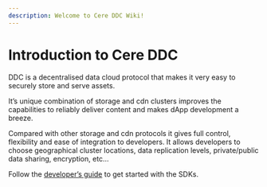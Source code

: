 ```yaml
---
description: Welcome to Cere DDC Wiki!
---
```


# Introduction to Cere DDC

DDC is a decentralised data cloud protocol that makes it very easy to securely store and serve assets.

It’s unique combination of storage and cdn clusters improves the capabilities to reliably deliver content and makes dApp development a breeze.

Compared with other storage and cdn protocols it gives full control, flexibility and ease of integration to developers. It allows developers to choose geographical cluster locations, data replication levels, private/public data sharing, encryption, etc…

Follow the [developer’s guide](developer-guide) to get started with the SDKs.
